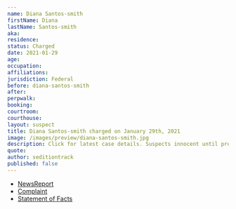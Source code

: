 ```yaml
---
name: Diana Santos-smith
firstName: Diana
lastName: Santos-smith
aka:
residence: 
status: Charged
date: 2021-01-29
age: 
occupation:
affiliations:
jurisdiction: Federal
before: diana-santos-smith
after:
perpwalk:
booking: 
courtroom:
courthouse:
layout: suspect
title: Diana Santos-smith charged on January 29th, 2021
image: /images/preview/diana-santos-smith.jpg
description: Click for latest case details. Suspects innocent until proven guilty.
quote:
author: seditiontrack
published: false
---
```


- [NewsReport]()
- [Complaint](https://www.justice.gov/opa/page/file/1362581/download)
- [Statement of Facts](https://www.justice.gov/opa/page/file/1362581/download)
